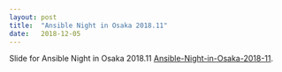```yaml
---
layout: post
title:  "Ansible Night in Osaka 2018.11"
date:   2018-12-05
---
```

Slide for Ansible Night in Osaka 2018.11 [Ansible-Night-in-Osaka-2018-11].

[Ansible-Night-in-Osaka-2018-11]: https://www.slideshare.net/TakashiUmeno/visualizenetworktraffic-20181126






